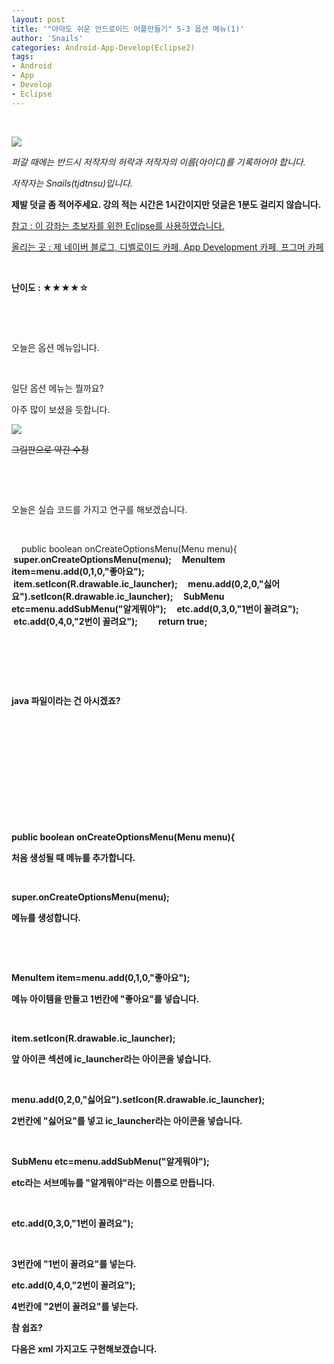 ```yaml
---
layout: post
title: '"아마도 쉬운 안드로이드 어플만들기" 5-3 옵션 메뉴(1)'
author: 'Snails'
categories: Android-App-Develop(Eclipse2)
tags:
- Android
- App
- Develop
- Eclipse
---
```



<script> location.href='https://cafe.naver.com/develoid/288184' ; </script>

<p></p><p>&nbsp;</p><p></p><p><img src="https://dthumb-phinf.pstatic.net/?src=%22http%3A%2F%2Fpostfiles3.naver.net%2F20130523_178%2Ftjdtnsu_1369283538974akCh1_JPEG%2Fand.jpg%3Ftype%3Dw2%22&amp;type=cafe_wa740"></p><p><i>퍼갈 때에는 반드시 저작자의 허락과 저작자의 이름(아이디)를 기록하어야 합니다.</i></p><p><i>저작자는 Snails(tjdtnsu)입니다.</i></p><p><strong>제발 덧글 좀 적어주세요. 강의 적는 시간은 1시간이지만 덧글은 1분도 걸리지 않습니다.</strong></p><p><u>참고 : 이 강좌는 초보자를 위한 Eclipse를 사용하였습니다.</u></p><p><u>올리는 곳 : 제 네이버 블로그, 디벨로이드 카페, App Development 카페, 프그머 카페</u></p><p>&nbsp;<u>﻿</u></p><p><strong>﻿난이도 : ★★★★☆</strong></p><p>&nbsp;</p><p>&nbsp;</p><p>오늘은 옵션 메뉴입니다.</p><p>&nbsp;</p><p>일단 옵션 메뉴는 뭘까요?</p><p>아주 많이 보셨을 듯합니다.</p><p><img src="https://dthumb-phinf.pstatic.net/?src=%22http%3A%2F%2Fblogfiles.naver.net%2F20130803_112%2Ftjdtnsu_1375538073507AGr9x_PNG%2F%25C1%25A6%25B8%25F1_%25BE%25F8%25C0%25BD.png%22&amp;type=cafe_wa740"></p><p><strike>그림판으로 약간 수정</strike></p><p>&nbsp;</p><p>&nbsp;</p><p>오늘은 실습 코드를 가지고 연구를 해보겠습니다.</p><p>&nbsp;</p><p>&nbsp;&nbsp;&nbsp; public boolean onCreateOptionsMenu(Menu menu){<b>&nbsp;&nbsp;&nbsp; &nbsp;super.onCreateOptionsMenu(menu);<b>&nbsp;&nbsp;&nbsp; &nbsp;MenuItem item=menu.add(0,1,0,"좋아요");<b>&nbsp;&nbsp;&nbsp; &nbsp;item.setIcon(R.drawable.ic_launcher);<b>&nbsp;&nbsp;&nbsp;&nbsp;&nbsp;menu.add(0,2,0,"싫어요").setIcon(R.drawable.ic_launcher);<b>&nbsp;&nbsp;&nbsp; &nbsp;SubMenu etc=menu.addSubMenu("알게뭐야");<b>&nbsp;&nbsp;&nbsp; &nbsp;etc.add(0,3,0,"1번이 꼴려요");<b>&nbsp;&nbsp;&nbsp; &nbsp;etc.add(0,4,0,"2번이 꼴려요");<b>&nbsp;&nbsp;&nbsp; &nbsp;<b>&nbsp;&nbsp;&nbsp; &nbsp;return true;</p><p>﻿﻿﻿</p><p>﻿﻿﻿</p><p>﻿﻿﻿</p><p>﻿﻿﻿java 파일이라는 건 아시겠죠?</p><p>﻿</p><p>﻿</p><p>﻿﻿﻿</p><p>﻿﻿﻿</p><p>﻿﻿﻿</p><p>﻿﻿﻿﻿﻿</p><p>﻿﻿﻿public boolean onCreateOptionsMenu(Menu menu){</p><p>﻿﻿﻿﻿처음 생성될 때 메뉴를 추가합니다.</p><p>﻿﻿﻿</p><p>﻿﻿﻿super.onCreateOptionsMenu(menu);</p><p>﻿메뉴를 생성합니다.</p><p>﻿﻿﻿</p><p>﻿</p><p>﻿﻿﻿MenuItem item=menu.add(0,1,0,"좋아요");</p><p>메뉴 아이템을 만들고 1번칸에 "좋아요"를 넣습니다.</p><p>﻿﻿﻿</p><p>item.setIcon(R.drawable.ic_launcher);﻿﻿﻿</p><p>앞 아이콘 섹션에 ic_launcher라는 아이콘을 넣습니다.</p><p>﻿﻿﻿</p><p>﻿﻿﻿menu.add(0,2,0,"싫어요").setIcon(R.drawable.ic_launcher);</p><p>﻿﻿﻿2번칸에 "싫어요"를 넣고 ic_launcher라는 아이콘을 넣습니다.</p><p>﻿﻿﻿</p><p>SubMenu etc=menu.addSubMenu("알게뭐야");</p><p>﻿﻿﻿etc라는 서브메뉴를 "알게뭐야"라는 이름으로 만듭니다.</p><p>﻿﻿﻿</p><p>﻿﻿﻿etc.add(0,3,0,"1번이 꼴려요");</p><p></p><p>&nbsp;</p><p>3번칸에 "1번이 꼴려요"를 넣는다.</p><p><b>etc.add(0,4,0,"2번이 꼴려요");</p><p>4번칸에 "2번이 꼴려요"를 넣는다.</p><p></p><p></p><p>참 쉽죠?</p><p>다음은 xml 가지고도 구현해보겠습니다.</p><p>﻿</p><p>﻿&nbsp;﻿﻿﻿﻿</p>
 </p>

